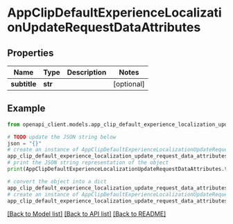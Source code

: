 # AppClipDefaultExperienceLocalizationUpdateRequestDataAttributes


## Properties

Name | Type | Description | Notes
------------ | ------------- | ------------- | -------------
**subtitle** | **str** |  | [optional] 

## Example

```python
from openapi_client.models.app_clip_default_experience_localization_update_request_data_attributes import AppClipDefaultExperienceLocalizationUpdateRequestDataAttributes

# TODO update the JSON string below
json = "{}"
# create an instance of AppClipDefaultExperienceLocalizationUpdateRequestDataAttributes from a JSON string
app_clip_default_experience_localization_update_request_data_attributes_instance = AppClipDefaultExperienceLocalizationUpdateRequestDataAttributes.from_json(json)
# print the JSON string representation of the object
print(AppClipDefaultExperienceLocalizationUpdateRequestDataAttributes.to_json())

# convert the object into a dict
app_clip_default_experience_localization_update_request_data_attributes_dict = app_clip_default_experience_localization_update_request_data_attributes_instance.to_dict()
# create an instance of AppClipDefaultExperienceLocalizationUpdateRequestDataAttributes from a dict
app_clip_default_experience_localization_update_request_data_attributes_from_dict = AppClipDefaultExperienceLocalizationUpdateRequestDataAttributes.from_dict(app_clip_default_experience_localization_update_request_data_attributes_dict)
```
[[Back to Model list]](../README.md#documentation-for-models) [[Back to API list]](../README.md#documentation-for-api-endpoints) [[Back to README]](../README.md)



